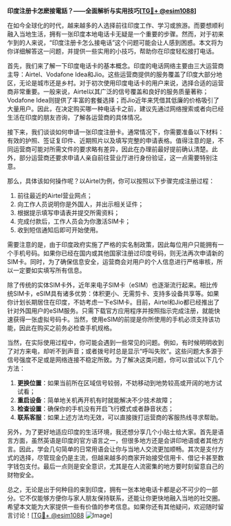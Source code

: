 **印度注册卡怎麽接電話？——全面解析与实用技巧[[TG💪+ @esim1088](https://t.me/s/esim1088)]**

在如今全球化的时代，越来越多的人选择前往印度工作、学习或旅游。而要想顺利融入当地生活，拥有一张印度本地电话卡无疑是一个重要的步骤。然而，对于初来乍到的人来说，“印度注册卡怎么接电话”这个问题可能会让人感到困惑。本文将为你详细解答这一问题，并提供一些实用的小技巧，帮助你在印度轻松接打电话。

首先，我们来了解一下印度电话卡的基本概念。印度的电话网络主要由三大运营商主导：Airtel、Vodafone Idea和Jio。这些运营商提供的服务覆盖了印度大部分地区，无论是城市还是乡村。对于初次使用印度电话卡的用户来说，选择合适的运营商非常重要。一般来说，Airtel以其广泛的信号覆盖和良好的服务质量著称；Vodafone Idea则提供了丰富的套餐选择；而Jio近年来凭借其低廉的价格吸引了大量用户。因此，在决定购买哪一种电话卡之前，建议先通过网络搜索或者向已经生活在印度的朋友咨询，了解各运营商的具体情况。

接下来，我们谈谈如何申请一张印度注册卡。通常情况下，你需要准备以下材料：有效的护照、签证复印件、近期照片以及填写完整的申请表格。值得注意的是，不同运营商可能对所需文件的要求略有差异，因此在办理前最好提前确认清楚。此外，部分运营商还要求申请人亲自前往营业厅进行身份验证，这一点需要特别注意。

那么，具体该如何操作呢？以Airtel为例，你可以按照以下步骤完成注册过程：
1. 前往最近的Airtel营业网点；
2. 向工作人员说明你是外国人，并出示相关证件；
3. 根据提示填写申请表并提交所需资料；
4. 完成付款后，工作人员会为你激活SIM卡；
5. 收到短信通知后即可开始使用。

需要注意的是，由于印度政府实施了严格的实名制政策，因此每位用户只能拥有一个手机号码。如果你已经在国内或其他国家注册过印度号码，则无法再次申请新的SIM卡。同时，为了确保信息安全，运营商会对用户的个人信息进行严格审核，所以一定要如实填写所有信息。

除了传统的实体SIM卡外，近年来电子SIM卡（eSIM）也逐渐流行起来。相比传统SIM卡，eSIM具有诸多优势：体积更小、无需剪卡、支持多设备共享等。如果你计划长期居住在印度，不妨考虑一下eSIM卡。目前，Airtel和Jio都已经推出了针对外国用户的eSIM服务。只需下载官方应用程序并按照指示完成注册，就能快速获得一张虚拟号码卡。当然，使用eSIM的前提是你所使用的手机必须支持该功能，因此在购买之前务必检查手机规格。

当然，在实际使用过程中，你可能会遇到一些常见的问题。例如，有时候明明收到了对方来电，却听不到声音；或者拨号时总是显示“呼叫失败”。这些问题大多源于信号强度不足或是网络连接不稳定所致。为了解决这类问题，你可以尝试以下几个方法：

1. **更换位置**：如果当前所在区域信号较弱，不妨移动到地势较高或开阔的地方试试看；
2. **重启设备**：简单地关机再开机有时就能解决不少技术故障；
3. **检查设置**：确保你的手机没有开启飞行模式或者静音状态；
4. **联系客服**：如果上述方法均无效，可以直接拨打运营商的客服热线寻求帮助。

另外，为了更好地适应印度的生活环境，我还想分享几个小贴士给大家。首先是语言方面，虽然英语是印度的官方语言之一，但很多地方还是会讲印地语或者其他方言。因此，学会几句简单的日常用语会让你与当地人交流更加顺畅。其次是支付方式的选择，尽管现金仍是主流，但越来越多的商家开始接受信用卡、借记卡甚至数字钱包支付。最后一点则是安全意识，尤其是在人流密集的地方要时刻留意自己的财物安全。

总之，无论是出于何种目的来到印度，拥有一张本地电话卡都是必不可少的一部分。它不仅能够方便你与家人朋友保持联系，还能让你更快地融入当地的社交圈。希望本文能为大家提供一些有价值的参考信息。如果你还有其他疑问，欢迎随时留言讨论！[[TG💪+ @esim1088](https://t.me/s/esim1088) ![Image](https://i.postimg.cc/4NQfJmqS/Snipaste-2025-05-13-00-14-12.png)]